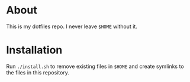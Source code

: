About
=====

This is my dotfiles repo. I never leave `$HOME` without it.

Installation
============

Run `./install.sh` to remove existing files in `$HOME` and create symlinks to
the files in this repository.
